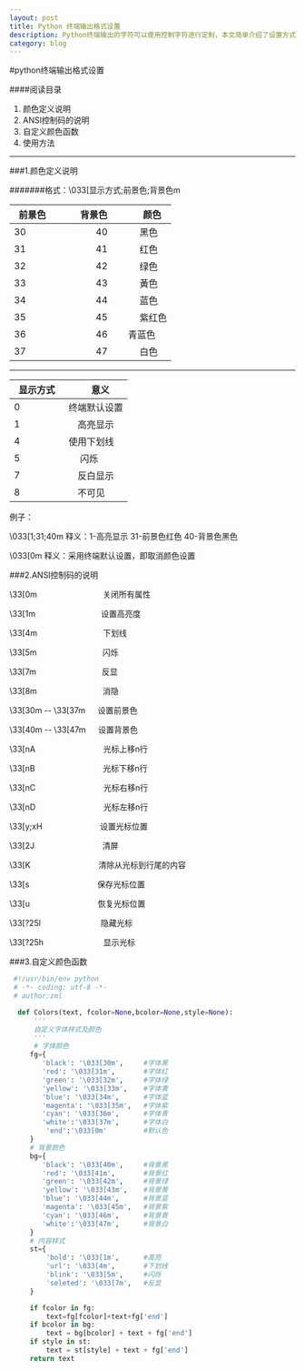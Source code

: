 ```yaml
---
layout: post
title: Python 终端输出格式设置
description: Python终端输出的字符可以使用控制字符进行定制，本文简单介绍了设置方式和格式定义。
category: blog
---
```



#python终端输出格式设置

####阅读目录

1. 颜色定义说明
2. ANSI控制码的说明
3. 自定义颜色函数
4. 使用方法

***
###1.颜色定义说明

#######格式：\033[显示方式;前景色;背景色m




|前景色　|　背景色　|　颜色 |
|-------|---------|-------|
|30 |　　　　40 　|　 黑色|
|31 |　　　　41 　|　 红色|
|32 |　　　　42 　|　 绿色|
|33 |　　　　43 　|　 黃色|
|34 |　　　　44 　|　 蓝色|
|35 |　　　　45 　|　 紫红色|
|36 |　　　　46 　|   青蓝色|
|37 |　　　　47   |　 白色|
---


|显示方式　|　意义|
|--------|--------|
|0 　　　|终端默认设置|
|1 　　　|　高亮显示|
|4 　　  |使用下划线|
|5 　　　|　 闪烁   |
|7 　　　|　反白显示|
|8 　　　|　不可见  |


例子：


\033[1;31;40m 释义：1-高亮显示 31-前景色红色 40-背景色黑色

\033[0m  释义：采用终端默认设置，即取消颜色设置

###2.ANSI控制码的说明

\33[0m 　　　　　　　　关闭所有属性

\33[1m 　　　　　　　　设置高亮度

\33[4m 　　　　　　　　下划线

\33[5m 　　　　　　　　闪烁

\33[7m 　　　　　　　　反显

\33[8m 　　　　　　　　消隐

\33[30m -- \33[37m 　 设置前景色

\33[40m -- \33[47m 　 设置背景色

\33[nA 　　　　　　　　 光标上移n行

\33[nB 　　　　　　　　 光标下移n行

\33[nC 　　　　　　　　 光标右移n行

\33[nD 　　　　　　　　 光标左移n行

\33[y;xH　　　　　　　  设置光标位置

\33[2J 　　　　　　　　  清屏

\33[K 　　　　　　　　   清除从光标到行尾的内容

\33[s 　　　　　　　　   保存光标位置

\33[u 　　　　　　　　   恢复光标位置

\33[?25l 　　　　　　　  隐藏光标

\33[?25h 　　　　　　　 显示光标


###3.自定义颜色函数


```python
 #!/usr/bin/env python
 # -*- coding: utf-8 -*-
 # author:zml

  def Colors(text, fcolor=None,bcolor=None,style=None):
      '''
      自定义字体样式及颜色
      '''
      # 字体颜色
     fg={
        'black': '\033[30m',     #字体黑
        'red': '\033[31m',       #字体红
        'green': '\033[32m',     #字体绿
        'yellow': '\033[33m',    #字体黄
        'blue': '\033[34m',      #字体蓝
        'magenta': '\033[35m',   #字体紫
        'cyan': '\033[36m',      #字体青
        'white':'\033[37m',      #字体白
         'end':'\033[0m'         #默认色
     }
     # 背景颜色
     bg={
        'black': '\033[40m',     #背景黑
        'red': '\033[41m',       #背景红
        'green': '\033[42m',     #背景绿
        'yellow': '\033[43m',    #背景黄
        'blue': '\033[44m',      #背景蓝
        'magenta': '\033[45m',   #背景紫
        'cyan': '\033[46m',      #背景青
        'white':'\033[47m',      #背景白
     }
     # 内容样式
     st={
         'bold': '\033[1m',      #高亮
         'url': '\033[4m',       #下划线
         'blink': '\033[5m',     #闪烁
         'seleted': '\033[7m',   #反显
     }

     if fcolor in fg:
         text=fg[fcolor]+text+fg['end']
     if bcolor in bg:
         text = bg[bcolor] + text + fg['end']
     if style in st:
         text = st[style] + text + fg['end']
     return text
```
